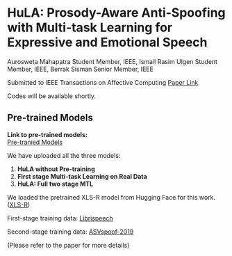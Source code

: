 # HuLA: Prosody-Aware Anti-Spoofing with Multi-task Learning for Expressive and Emotional Speech
Aurosweta Mahapatra Student Member, IEEE, Ismail Rasim Ulgen Student Member, IEEE, Berrak Sisman Senior Member, IEEE

Submitted to IEEE Transactions on Affective Computing
[Paper Link](https://www.arxiv.org/abs/2509.21676)

Codes will be available shortly.

## Pre-trained Models

**Link to pre-trained models:**  
[Pre-tranied Models](https://drive.google.com/drive/folders/13I6dSEvkMtAOJP9qqBMiS0aCd1SdblAJ?usp=drive_link)

We have uploaded all the three models:

1. **HuLA without Pre-training**  
2. **First stage Multi-task Learning on Real Data**  
3. **HuLA: Full two stage MTL**

We loaded the pretrained XLS-R model from Hugging Face for this work. ([XLS-R](https://huggingface.co/facebook/wav2vec2-xls-r-300m))

First-stage training data: [Librispeech](https://www.openslr.org/12)

Second-stage training data: [ASVspoof-2019](https://datashare.ed.ac.uk/handle/10283/3336)

(Please refer to the paper for more details)
